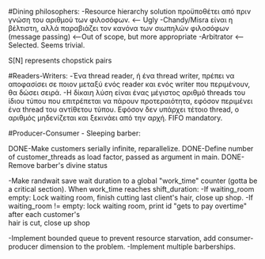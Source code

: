 #Dining philosophers: 
	-Resource hierarchy solution προϋποθέτει από πριν γνώση του αριθμού των φιλοσόφων. <-- Ugly
	-Chandy/Misra είναι η βέλτιστη, αλλά παραβιάζει τον κανόνα των σιωπηλών φιλοσόφων (message passing) <--Out of scope, but more appropriate
	-Arbitrator <-- Selected. Seems trivial.

S[N] represents chopstick pairs

#Readers-Writers:
	-Ένα thread reader, ή ένα thread writer, πρέπει να αποφασίσει σε ποιον μεταξύ ενός reader και ενός writer που περιμένουν, θα δώσει σειρά.
	-Η δίκαιη λύση είναι ένας μέγιστος αριθμό threads του ίδιου τύπου που επιτρέπεται να πάρουν προτεραιότητα, εφόσον περιμένει ένα thread του αντίθετου τύπου. Εφόσον δεν υπάρχει τέτοιο thread, ο αριθμός μηδενίζεται και ξεκινάει από την αρχή. FIFO mandatory.


#Producer-Consumer - Sleeping barber:

DONE-Make customers serially infinite, reparallelize. 
DONE-Define number of customer_threads as load factor, passed as argument in main.
DONE-Remove barber's divine status

-Make randwait save wait duration to a global "work_time" counter (gotta be a critical section).
	When work_time reaches shift_duration:
	-If waiting_room empty: Lock waiting room, finish cutting last client's hair, close up shop.
	-If waiting_room != empty: lock waiting room, print id "gets to pay overtime" after each customer's 		
	 hair is cut, close up shop

-Implement bounded queue to prevent resource starvation, add consumer-producer dimension to the problem.
-Implement multiple barberships.